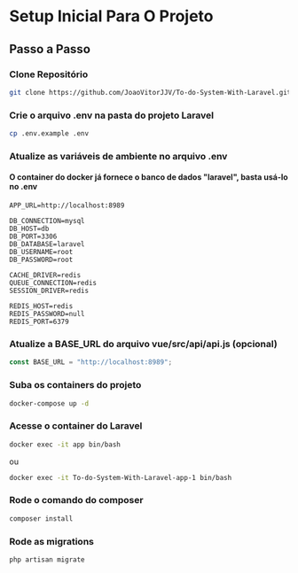 # Setup Inicial Para O Projeto
## Passo a Passo

### Clone Repositório
```bash
git clone https://github.com/JoaoVitorJJV/To-do-System-With-Laravel.git
```

### Crie o arquivo .env na pasta do projeto Laravel
```bash
cp .env.example .env
```

### Atualize as variáveis de ambiente no arquivo .env
#### O container do docker já fornece o banco de dados "laravel", basta usá-lo no .env
```dotenv
APP_URL=http://localhost:8989

DB_CONNECTION=mysql
DB_HOST=db
DB_PORT=3306
DB_DATABASE=laravel
DB_USERNAME=root
DB_PASSWORD=root

CACHE_DRIVER=redis
QUEUE_CONNECTION=redis
SESSION_DRIVER=redis

REDIS_HOST=redis
REDIS_PASSWORD=null
REDIS_PORT=6379
```

### Atualize a BASE_URL do arquivo vue/src/api/api.js (opcional)
```javascript
const BASE_URL = "http://localhost:8989";
```

### Suba os containers do projeto
```bash
docker-compose up -d
```

### Acesse o container do Laravel
```bash
docker exec -it app bin/bash
```
ou
```bash
docker exec -it To-do-System-With-Laravel-app-1 bin/bash
```

### Rode o comando do composer
```bash
composer install
```

### Rode as migrations
```bash
php artisan migrate
```

